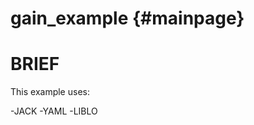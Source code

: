 gain_example {#mainpage}
=======================

# BRIEF

This example uses:

-JACK
-YAML
-LIBLO



